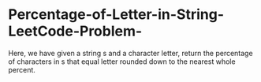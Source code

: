 # Percentage-of-Letter-in-String-LeetCode-Problem-
Here, we have given a string s and a character letter, return the percentage of characters in s that equal letter rounded down to the nearest whole percent.
